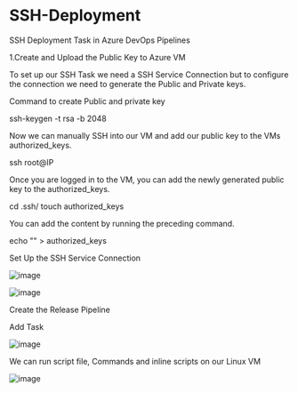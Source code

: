 # SSH-Deployment
SSH Deployment Task in Azure DevOps Pipelines

1.Create and Upload the Public Key to Azure VM

To set up our SSH Task we need a SSH Service Connection but to configure the connection we need to generate the Public and Private keys.

Command to create Public and private key 

ssh-keygen -t rsa -b 2048

Now we can manually SSH into our VM and add our public key to the VMs authorized_keys.

ssh root@IP

Once you are logged in to the VM, you can add the newly generated public key to the authorized_keys.

cd .ssh/
touch authorized_keys

You can add the content by running the preceding command.

echo "<RSA Public Key>" > authorized_keys
  

Set Up the SSH Service Connection

![image](https://user-images.githubusercontent.com/58148717/107423597-215f9f00-6ae2-11eb-8ac5-df4491fdaa23.png)


![image](https://user-images.githubusercontent.com/58148717/107423724-4fdd7a00-6ae2-11eb-8b8f-630cb4cfaa31.png)


Create the Release Pipeline

Add Task

![image](https://user-images.githubusercontent.com/58148717/107423801-6d124880-6ae2-11eb-8989-8cd2a29f10d8.png)

We can run script file, Commands and inline scripts on our Linux VM 

![image](https://user-images.githubusercontent.com/58148717/107423909-9a5ef680-6ae2-11eb-971a-c51bd318daec.png)













  









